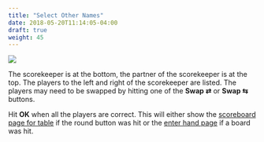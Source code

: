 ```yaml
---
title: "Select Other Names"
date: 2018-05-20T11:14:05-04:00
draft: true
weight: 45
---
```


<div class="withBorder">

<img src="../../images/gen/SelectNames.png" />

</div>

The scorekeeper is at the bottom, the partner of the scorekeeper is at the top.  The players to the left and right of the scorekeeper are listed.  The players may need to be swapped by hitting one of the **Swap &#x21c4;** or **Swap &#x21c6;** buttons.

Hit **OK** when all the players are correct.  This will either show the [scoreboard page for table](../scoreboardfromtable/) if the round button was hit or the [enter hand page](../enterhand/) if a board was hit.